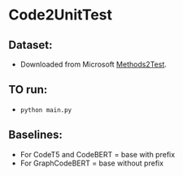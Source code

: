 # Code2UnitTest

## Dataset:
* Downloaded from Microsoft [Methods2Test](https://github.com/microsoft/methods2test).

## TO run:
* `python main.py`

## Baselines:
* For CodeT5 and CodeBERT = base with prefix
* For GraphCodeBERT = base without prefix
